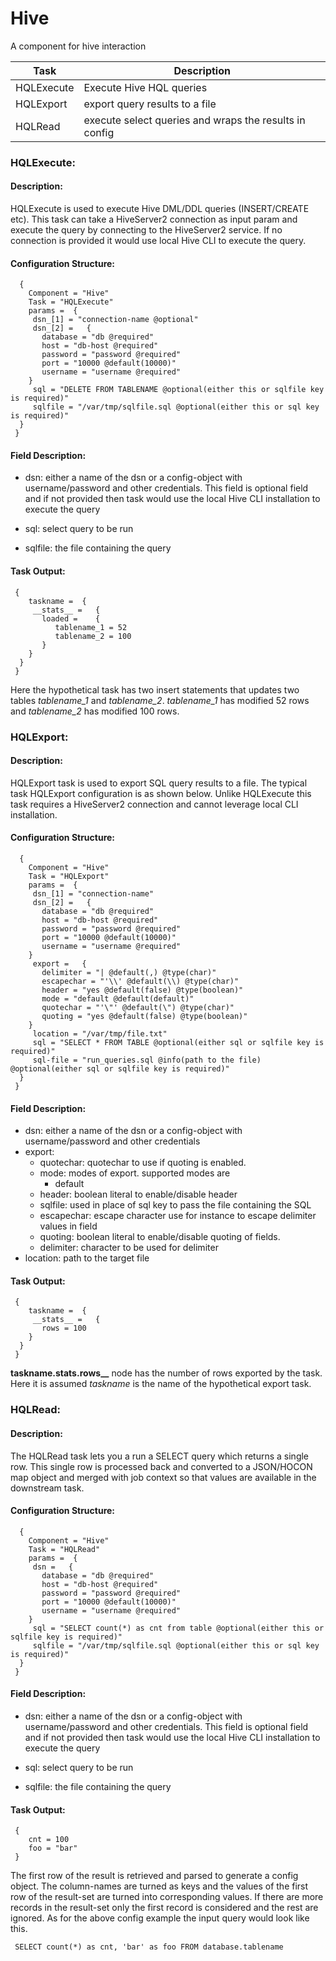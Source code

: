 
 
Hive
====

A component for hive interaction

| Task        | Description                                             |
|-------------|---------------------------------------------------------|
| HQLExecute  | Execute Hive HQL queries                                |
| HQLExport   | export query results to a file                          |
| HQLRead     | execute select queries and wraps the results in config  |

     

 
### HQLExecute:


#### Description:

 
 HQLExecute is used to execute Hive DML/DDL queries (INSERT/CREATE etc). This task can take a HiveServer2 connection
 as input param and execute the query by connecting to the HiveServer2 service. If no connection is provided
 it would use local Hive CLI to execute the query.
    

#### Configuration Structure:


      {
        Component = "Hive"
        Task = "HQLExecute"
        params =  {
         dsn_[1] = "connection-name @optional"
         dsn_[2] =   {
           database = "db @required"
           host = "db-host @required"
           password = "password @required"
           port = "10000 @default(10000)"
           username = "username @required"
        }
         sql = "DELETE FROM TABLENAME @optional(either this or sqlfile key is required)"
         sqlfile = "/var/tmp/sqlfile.sql @optional(either this or sql key is required)"
      }
     }


#### Field Description:

 * dsn:
 either a name of the dsn or a config-object with username/password and other credentials.
 This field is optional field and if not provided then task would use the local Hive CLI installation to execute the query
     
 * sql: select query to be run
 * sqlfile: the file containing the query

#### Task Output:


     {
        taskname =  {
         __stats__ =   {
           loaded =    {
              tablename_1 = 52
              tablename_2 = 100
           }
        }
      }
     }

 
 Here the hypothetical task has two insert statements that updates two tables *tablename_1* and *tablename_2*.
 *tablename_1* has modified 52 rows and *tablename_2* has modified 100 rows.
    
           

     




### HQLExport:


#### Description:

 
HQLExport task is used to export SQL query results to a file.
The typical task HQLExport configuration is as shown below.
Unlike HQLExecute this task requires a HiveServer2 connection and cannot leverage local CLI installation.
    

#### Configuration Structure:


      {
        Component = "Hive"
        Task = "HQLExport"
        params =  {
         dsn_[1] = "connection-name"
         dsn_[2] =   {
           database = "db @required"
           host = "db-host @required"
           password = "password @required"
           port = "10000 @default(10000)"
           username = "username @required"
        }
         export =   {
           delimiter = "| @default(,) @type(char)"
           escapechar = "'\\' @default(\\) @type(char)"
           header = "yes @default(false) @type(boolean)"
           mode = "default @default(default)"
           quotechar = "'\"' @default(\") @type(char)"
           quoting = "yes @default(false) @type(boolean)"
        }
         location = "/var/tmp/file.txt"
         sql = "SELECT * FROM TABLE @optional(either sql or sqlfile key is required)"
         sql-file = "run_queries.sql @info(path to the file) @optional(either sql or sqlfile key is required)"
      }
     }


#### Field Description:

 * dsn: either a name of the dsn or a config-object with username/password and other credentials
 * export:
    * quotechar: quotechar to use if quoting is enabled.
    * mode: modes of export. supported modes are
        * default
    * header: boolean literal to enable/disable header
    * sqlfile: used in place of sql key to pass the file containing the SQL
    * escapechar: escape character use for instance to escape delimiter values in field
    * quoting: boolean literal to enable/disable quoting of fields.
    * delimiter: character to be used for delimiter
 * location: path to the target file

#### Task Output:


     {
        taskname =  {
         __stats__ =   {
           rows = 100
        }
      }
     }

 
 **taskname.__stats__.rows__** node has the number of rows exported by the task.
 Here it is assumed *taskname* is the name of the hypothetical export task.
    
           

     




### HQLRead:


#### Description:

 
The HQLRead task lets you a run a SELECT query which returns a single row. This single row is
processed back and converted to a JSON/HOCON map object and merged with job context so that values
are available in the downstream task.
    

#### Configuration Structure:


      {
        Component = "Hive"
        Task = "HQLRead"
        params =  {
         dsn =   {
           database = "db @required"
           host = "db-host @required"
           password = "password @required"
           port = "10000 @default(10000)"
           username = "username @required"
        }
         sql = "SELECT count(*) as cnt from table @optional(either this or sqlfile key is required)"
         sqlfile = "/var/tmp/sqlfile.sql @optional(either this or sql key is required)"
      }
     }


#### Field Description:

 * dsn: either a name of the dsn or a config-object with username/password and other credentials.
 This field is optional field and if not provided then task would use the local Hive CLI installation to execute the query
 
 * sql: select query to be run
 * sqlfile: the file containing the query

#### Task Output:


     {
        cnt = 100
        foo = "bar"
     }

 
 The first row of the result is retrieved and parsed to generate a config object.
 The column-names are turned as keys and the values of the first row of the result-set
 are turned into corresponding values. If there are more records in the result-set only
 the first record is considered and the rest are ignored. As for the above config example
 the input query would look like this.

     SELECT count(*) as cnt, 'bar' as foo FROM database.tablename

     
           

     

     
